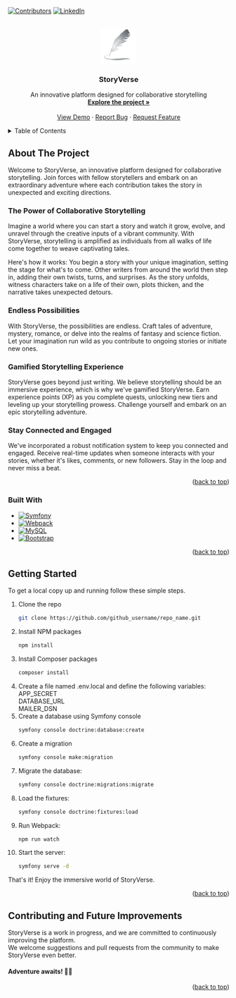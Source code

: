 <a name="readme-top"></a>

<!-- PROJECT SHIELDS -->

[![Contributors][contributors-shield]][contributors-url]
[![LinkedIn][linkedin-shield]][linkedin-url]


<!-- PROJECT LOGO -->
<br />
<div align="center">
  <a href="https://github.com/github_username/repo_name">
    <img src="assets/img/logo.webp" alt="Logo" width="80" height="80">
  </a>

<h3 align="center">StoryVerse</h3>

  <p align="center">
An innovative platform designed for collaborative storytelling
    <br />
    <a href="https://github.com/github_username/repo_name"><strong>Explore the project »</strong></a>
    <br />
    <br />
    <a href="https://github.com/github_username/repo_name">View Demo</a>
    ·
    <a href="https://github.com/github_username/repo_name/issues">Report Bug</a>
    ·
    <a href="https://github.com/github_username/repo_name/issues">Request Feature</a>
  </p>
</div>


<!-- TABLE OF CONTENTS -->
<details>
  <summary>Table of Contents</summary>
  <ol>
    <li>
      <a href="#about-the-project">About The Project</a>
      <ul>
        <li><a href="#built-with">Built With</a></li>
      </ul>
    </li>
    <li>
      <a href="#getting-started">Getting Started</a>
    </li>
    <li><a href="#contributing">Contributing and future plans</a></li> 
  </ol>
</details>


<!-- ABOUT THE PROJECT -->
## About The Project

Welcome to StoryVerse, an innovative platform designed for collaborative storytelling. Join forces with fellow storytellers and embark on an extraordinary adventure where each contribution takes the story in unexpected and exciting directions.
### The Power of Collaborative Storytelling
Imagine a world where you can start a story and watch it grow, evolve, and unravel through the creative inputs of a vibrant community. With StoryVerse, storytelling is amplified as individuals from all walks of life come together to weave captivating tales.

Here's how it works: You begin a story with your unique imagination, setting the stage for what's to come. Other writers from around the world then step in, adding their own twists, turns, and surprises. As the story unfolds, witness characters take on a life of their own, plots thicken, and the narrative takes unexpected detours.
### Endless Possibilities
With StoryVerse, the possibilities are endless. Craft tales of adventure, mystery, romance, or delve into the realms of fantasy and science fiction. Let your imagination run wild as you contribute to ongoing stories or initiate new ones.
### Gamified Storytelling Experience
StoryVerse goes beyond just writing. We believe storytelling should be an immersive experience, which is why we've gamified StoryVerse. Earn experience points (XP) as you complete quests, unlocking new tiers and leveling up your storytelling prowess. Challenge yourself and embark on an epic storytelling adventure.
### Stay Connected and Engaged
We've incorporated a robust notification system to keep you connected and engaged. Receive real-time updates when someone interacts with your stories, whether it's likes, comments, or new followers. Stay in the loop and never miss a beat.

<p align="right">(<a href="#readme-top">back to top</a>)</p>


### Built With

* [![Symfony][Symfony.dev]][Symfony-url]
* [![Webpack][Webpack.dev]][Webpack-url]
* [![MySQL][MySQL.dev]][MySQL-url]
* [![Bootstrap][Bootstrap.com]][Bootstrap-url]

<p align="right">(<a href="#readme-top">back to top</a>)</p>



<!-- GETTING STARTED -->
## Getting Started

To get a local copy up and running follow these simple steps.


1. Clone the repo
   ```sh
   git clone https://github.com/github_username/repo_name.git
   ```
2. Install NPM packages
   ```sh
   npm install
   ```
3. Install Composer packages
   ```sh
   composer install
   ```
4. Create a file named .env.local and define the following variables:
APP_SECRET </br>
DATABASE_URL </br>
MAILER_DSN
5. Create a database using Symfony console
    ```sh
    symfony console doctrine:database:create
    ```
6. Create a migration
    ```sh
    symfony console make:migration
    ```
7. Migrate the database:
    ```sh
    symfony console doctrine:migrations:migrate
    ```
8. Load the fixtures:
    ```sh
    symfony console doctrine:fixtures:load
    ```
9. Run Webpack:
    ```sh
    npm run watch
    ```
10. Start the server:
    ```sh
    symfony serve -d
    ```
    
That's it! Enjoy the immersive world of StoryVerse.

<p align="right">(<a href="#readme-top">back to top</a>)</p>

<!-- CONTRIBUTING -->
## Contributing and Future Improvements

StoryVerse is a work in progress, and we are committed to continuously improving the platform. </br>
We welcome suggestions and pull requests from the community to make StoryVerse even better.

#### Adventure awaits! 📖✨

<p align="right">(<a href="#readme-top">back to top</a>)</p>


<!-- MARKDOWN LINKS & IMAGES -->
[contributors-shield]: https://img.shields.io/github/contributors/YounesMakhlouf/Projet-Web.svg?style=for-the-badge
[contributors-url]: https://github.com/YounesMakhlouf/Projet-Web/graphs/contributors
[linkedin-shield]: https://img.shields.io/badge/-LinkedIn-black.svg?style=for-the-badge&logo=linkedin&colorB=555
[linkedin-url]: https://www.linkedin.com/in/younes-makhlouf-608321255/
[Bootstrap.com]: https://img.shields.io/badge/Bootstrap-563D7C?style=for-the-badge&logo=bootstrap&logoColor=white
[Bootstrap-url]: https://getbootstrap.com
[Symfony.dev]: https://img.shields.io/static/v1?style=for-the-badge&message=Symfony&color=000000&logo=Symfony&logoColor=FFFFFF&label=
[Symfony-url]: https://symfony.com/
[Webpack.dev]: https://img.shields.io/static/v1?style=for-the-badge&message=Webpack&color=222222&logo=Webpack&logoColor=8DD6F9&label=
[Webpack-url]: https://webpack.js.org/
[MySQL-url]:https://www.mysql.com/fr/
[MySQL.dev]: https://img.shields.io/static/v1?style=for-the-badge&message=MySQL&color=4479A1&logo=MySQL&logoColor=FFFFFF&label=